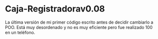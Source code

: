 # Caja-Registradorav0.08
La última versión de mi primer código escrito antes de decidir cambiarlo a POO. Está muy desordenado y no es muy eficiente pero fue realizado 100 en un teléfono.
